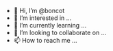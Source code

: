 - 👋 Hi, I’m @boncot
- 👀 I’m interested in ...
- 🌱 I’m currently learning ...
- 💞️ I’m looking to collaborate on ...
- 📫 How to reach me ...

<!---
boncot/boncot is a ✨ special ✨ repository because its `README.md` (this file) appears on your GitHub profile.
You can click the Preview link to take a look at your changes.
--->
